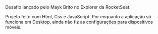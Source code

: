 Desafio lançado pelo Mayk Brito no Explorer da RocketSeat.

Projeto feito com Html, Css e JavaScript.
Por enquanto a aplicação só funciona em Desktop, ainda não fiz as configurações para dispositivos móveis.

